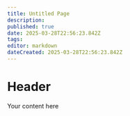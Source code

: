 ```yaml
---
title: Untitled Page
description: 
published: true
date: 2025-03-28T22:56:23.842Z
tags: 
editor: markdown
dateCreated: 2025-03-28T22:56:23.842Z
---
```


# Header
Your content here